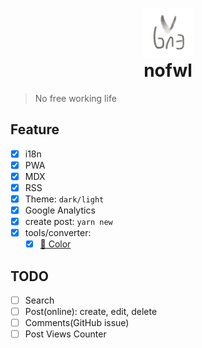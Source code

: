 <p align="center" style="margin-bottom: 0">
  <a href="https://nofwl.com">
    <img alt="nofwl" src="./static/lencx.png" width="80" />
  </a>
</p>
<h1 align="center" style="margin-top: 0">nofwl</h1>

> No free working life

## Feature

- [x] i18n
- [x] PWA
- [x] MDX
- [x] RSS
- [x] Theme: `dark/light`
- [x] Google Analytics
- [x] create post: `yarn new`
- [x] tools/converter:
  - [x] [🎨 Color](https://www.nofwl.com/tools/converter#color_converter)

## TODO

- [ ] Search
- [ ] Post(online): create, edit, delete
- [ ] Comments(GitHub issue)
- [ ] Post Views Counter

<!-- https://www.gatsbyjs.org/docs/adding-search/ -->